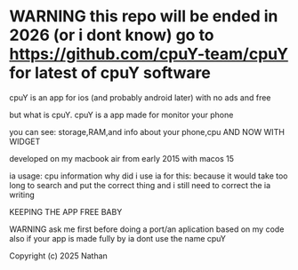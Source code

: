 # WARNING this repo will be ended in 2026 (or i dont know) go to https://github.com/cpuY-team/cpuY for latest of cpuY software


cpuY is an app for ios (and probably android later) with no ads and free

but what is cpuY. cpuY is a app made for monitor your phone 

you can see: storage,RAM,and info about your phone,cpu AND NOW WITH WIDGET

developed on my macbook air from early 2015 with macos 15 

ia usage: cpu information why did i use ia for this: because it would take too long to search and put the correct thing and i still need to correct the ia writing

KEEPING THE APP FREE BABY

WARNING ask me first before doing a port/an aplication based on my code 
also if your app is made fully by ia dont use the name cpuY 

Copyright (c) 2025 Nathan
